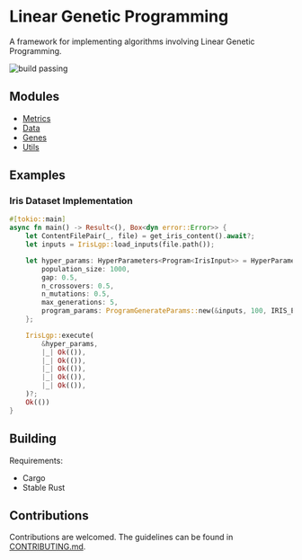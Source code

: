 # Linear Genetic Programming

A framework for implementing algorithms involving Linear Genetic Programming.

![build passing](https://github.com/urmzd/linear-genetic-programming/actions/workflows/develop.yml/badge.svg)

## Modules

-   [Metrics](src/metrics)
-   [Data](src/data)
-   [Genes](src/genes)
-   [Utils](src/utils)

## Examples

### Iris Dataset Implementation

```rust
#[tokio::main]
async fn main() -> Result<(), Box<dyn error::Error>> {
    let ContentFilePair(_, file) = get_iris_content().await?;
    let inputs = IrisLgp::load_inputs(file.path());

    let hyper_params: HyperParameters<Program<IrisInput>> = HyperParameters {
        population_size: 1000,
        gap: 0.5,
        n_crossovers: 0.5,
        n_mutations: 0.5,
        max_generations: 5,
        program_params: ProgramGenerateParams::new(&inputs, 100, IRIS_EXECUTABLES, None),
    };

    IrisLgp::execute(
        &hyper_params,
        |_| Ok(()),
        |_| Ok(()),
        |_| Ok(()),
        |_| Ok(()),
        |_| Ok(()),
    )?;
    Ok(())
}
```

## Building

Requirements:

-   Cargo
-   Stable Rust

## Contributions

Contributions are welcomed. The guidelines can be found in [CONTRIBUTING.md](./CONTRIBUTING.md).
